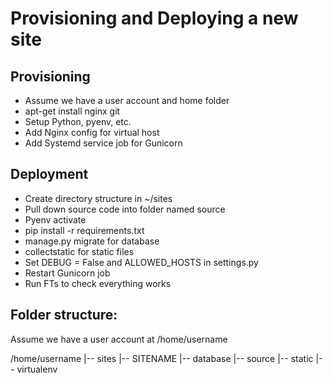 Provisioning and Deploying a new site
=======================

## Provisioning
* Assume we have a user account and home folder
* apt-get install nginx git
* Setup Python, pyenv, etc.
* Add Nginx config for virtual host
* Add Systemd service job for Gunicorn

## Deployment
* Create directory structure in ~/sites
* Pull down source code into folder named source
* Pyenv activate
* pip install -r requirements.txt
* manage.py migrate for database
* collectstatic for static files
* Set DEBUG = False and ALLOWED_HOSTS in settings.py
* Restart Gunicorn job
* Run FTs to check everything works

## Folder structure:
Assume we have a user account at /home/username

/home/username
|-- sites
    |-- SITENAME
         |-- database
         |-- source
         |-- static
         |-- virtualenv